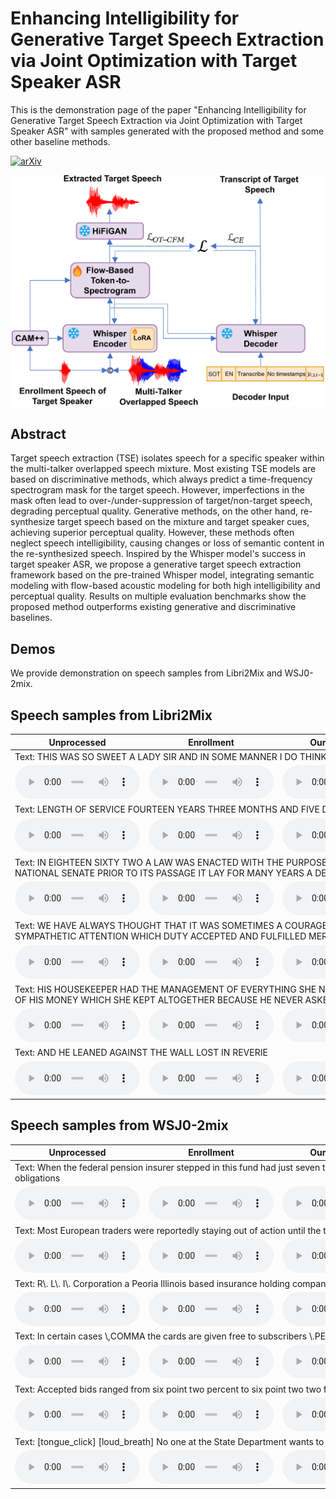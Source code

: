 
# Enhancing Intelligibility for Generative Target Speech Extraction via Joint Optimization with Target Speaker ASR

This is the demonstration page of the paper "Enhancing Intelligibility for Generative Target Speech Extraction via Joint Optimization with Target Speaker ASR" with samples generated with the proposed method and some other baseline methods.

[![arXiv](https://img.shields.io/badge/arXiv-2402.17455-brightgreen.svg?style=flat-square)](https://arxiv.org/abs/2501.14477)
<!-- [![github](https://img.shields.io/badge/github-%23121011.svg?style=flat&logo=github&logoColor=white)](https://github.com/Aisaka0v0/CLAPSep)
[![Hugging Face Spaces](https://img.shields.io/badge/%F0%9F%A4%97%20Hugging%20Face-Spaces-blue)](https://huggingface.co/spaces/AisakaMikoto/CLAPSep) -->

<div align="center">
  <img src="demo/main.jpg" alt="Main figure" width="500"/>
</div>

## Abstract

Target speech extraction (TSE) isolates speech for a specific speaker within the multi-talker overlapped speech mixture. Most existing TSE models are based on discriminative methods, which always predict a time-frequency spectrogram mask for the target speech. However, imperfections in the mask often lead to over-/under-suppression of target/non-target speech, degrading perceptual quality. Generative methods, on the other hand, re-synthesize target speech based on the mixture and target speaker cues, achieving superior perceptual quality. However, these methods often neglect speech intelligibility, causing changes or loss of semantic content in the re-synthesized speech. Inspired by the Whisper model's success in target speaker ASR, we propose a generative target speech extraction framework based on the pre-trained Whisper model, integrating semantic modeling with flow-based acoustic modeling for both high intelligibility and perceptual quality. Results on multiple evaluation benchmarks show the proposed method outperforms existing generative and discriminative baselines.


## Demos

We provide demonstration on speech samples from Libri2Mix and WSJ0-2mix.
## Speech samples from Libri2Mix

<table style="margin: 0 auto;">
  <thead>
    <tr>
      <th>Unprocessed</th>
      <th>Enrollment</th>
      <th>Ours Generative</th>
      <th>Discriminative Baseline</th> 
      <th>Ground Truth</th>      
    </tr>
  </thead>
  <tbody>
    <tr>
      <td colspan="5">Text: THIS WAS SO SWEET A LADY SIR AND IN SOME MANNER I DO THINK SHE DIED</td>
    </tr>
    <tr>
      <td><html><audio controls style="width: 200px;"><source src="demo/librimix/mixture/61-70968-0005_5105-28233-0000.wav"></audio></html></td>
      <td><html><audio controls style="width: 200px;"><source src="demo/librimix/query/61.wav"></audio></html></td>
      <td><html><audio controls style="width: 200px;"><source src="demo/librimix/ours/61-70968-0005_5105-28233-0000_s1.wav"></audio></html></td>
      <td><html><audio controls style="width: 200px;"><source src="demo/librimix/baseline/61-70968-0005_5105-28233-0000_s1.wav"></audio></html></td>
      <td><html><audio controls style="width: 200px;"><source src="demo/librimix/target/61-70968-0005_5105-28233-0000_s1.wav"></audio></html></td>
    </tr>
    <tr>
      <td colspan="5">Text: LENGTH OF SERVICE FOURTEEN YEARS THREE MONTHS AND FIVE DAYS</td>
    </tr>
    <tr>
      <td><html><audio controls style="width: 200px;"><source src="demo/librimix/mixture/61-70968-0005_5105-28233-0000.wav"></audio></html></td>
      <td><html><audio controls style="width: 200px;"><source src="demo/librimix/query/5105.wav"></audio></html></td>
      <td><html><audio controls style="width: 200px;"><source src="demo/librimix/ours/61-70968-0005_5105-28233-0000_s2.wav"></audio></html></td>
      <td><html><audio controls style="width: 200px;"><source src="demo/librimix/baseline/61-70968-0005_5105-28233-0000_s2.wav"></audio></html></td>
      <td><html><audio controls style="width: 200px;"><source src="demo/librimix/target/61-70968-0005_5105-28233-0000_s2.wav"></audio></html></td>
    </tr>
    <tr>
      <td colspan="5">Text: IN EIGHTEEN SIXTY TWO A LAW WAS ENACTED WITH THE PURPOSE OF SUPPRESSING PLURAL MARRIAGE AND AS HAD BEEN PREDICTED IN THE NATIONAL SENATE PRIOR TO ITS PASSAGE IT LAY FOR MANY YEARS A DEAD LETTER</td>
    </tr>
    <tr>
      <td><html><audio controls style="width: 200px;"><source src="demo/librimix/mixture/4077-13754-0010_4507-16021-0010.wav"></audio></html></td>
      <td><html><audio controls style="width: 200px;"><source src="demo/librimix/query/4077.wav"></audio></html></td>
      <td><html><audio controls style="width: 200px;"><source src="demo/librimix/ours/4077-13754-0010_4507-16021-0010_s1.wav"></audio></html></td>
      <td><html><audio controls style="width: 200px;"><source src="demo/librimix/baseline/4077-13754-0010_4507-16021-0010_s1.wav"></audio></html></td>
      <td><html><audio controls style="width: 200px;"><source src="demo/librimix/target/4077-13754-0010_4507-16021-0010_s1.wav"></audio></html></td>
    </tr>
    <tr>
      <td colspan="5">Text: WE HAVE ALWAYS THOUGHT THAT IT WAS SOMETIMES A COURAGEOUS ACT AND AT LEAST A SIMPLE AND USEFUL DEED WORTHY OF THE SYMPATHETIC ATTENTION WHICH DUTY ACCEPTED AND FULFILLED MERITS</td>
    </tr>
    <tr>
      <td><html><audio controls style="width: 200px;"><source src="demo/librimix/mixture/4077-13754-0010_4507-16021-0010.wav"></audio></html></td>
      <td><html><audio controls style="width: 200px;"><source src="demo/librimix/query/4507.wav"></audio></html></td>
      <td><html><audio controls style="width: 200px;"><source src="demo/librimix/ours/4077-13754-0010_4507-16021-0010_s2.wav"></audio></html></td>
      <td><html><audio controls style="width: 200px;"><source src="demo/librimix/baseline/4077-13754-0010_4507-16021-0010_s2.wav"></audio></html></td>
      <td><html><audio controls style="width: 200px;"><source src="demo/librimix/target/4077-13754-0010_4507-16021-0010_s2.wav"></audio></html></td>
    </tr>
    <tr>
      <td colspan="5">Text: HIS HOUSEKEEPER HAD THE MANAGEMENT OF EVERYTHING SHE NEVER ALLOWED HIM TO BE IN NEED OF ANYTHING AND SHE GAVE NO ACCOUNT OF HIS MONEY WHICH SHE KEPT ALTOGETHER BECAUSE HE NEVER ASKED HER TO RENDER ANY ACCOUNTS</td>
    </tr>
    <tr>
      <td><html><audio controls style="width: 200px;"><source src="demo/librimix/mixture/3729-6852-0046_672-122797-0044.wav"></audio></html></td>
      <td><html><audio controls style="width: 200px;"><source src="demo/librimix/query/3729.wav"></audio></html></td>
      <td><html><audio controls style="width: 200px;"><source src="demo/librimix/ours/3729-6852-0046_672-122797-0044_s1.wav"></audio></html></td>
      <td><html><audio controls style="width: 200px;"><source src="demo/librimix/baseline/3729-6852-0046_672-122797-0044_s1.wav"></audio></html></td>
      <td><html><audio controls style="width: 200px;"><source src="demo/librimix/target/3729-6852-0046_672-122797-0044_s1.wav"></audio></html></td>
    </tr>
    <tr>
      <td colspan="5">Text: AND HE LEANED AGAINST THE WALL LOST IN REVERIE</td>
    </tr>
    <tr>
      <td><html><audio controls style="width: 200px;"><source src="demo/librimix/mixture/3729-6852-0046_672-122797-0044.wav"></audio></html></td>
      <td><html><audio controls style="width: 200px;"><source src="demo/librimix/query/672.wav"></audio></html></td>
      <td><html><audio controls style="width: 200px;"><source src="demo/librimix/ours/3729-6852-0046_672-122797-0044_s2.wav"></audio></html></td>
      <td><html><audio controls style="width: 200px;"><source src="demo/librimix/baseline/3729-6852-0046_672-122797-0044_s2.wav"></audio></html></td>
      <td><html><audio controls style="width: 200px;"><source src="demo/librimix/target/3729-6852-0046_672-122797-0044_s2.wav"></audio></html></td>
    </tr>

    
  </tbody>
</table>


## Speech samples from WSJ0-2mix


<table style="margin: 0 auto;">
  <thead>
    <tr>
      <th>Unprocessed</th>
      <th>Enrollment</th>
      <th>Ours Generative</th>
      <th>Discriminative Baseline</th> 
      <th>Ground Truth</th>      
    </tr>
  </thead>
  <tbody>
    <tr>
      <td colspan="5">Text: When the federal pension insurer stepped in this fund had just seven thousand seven hundred dollars in it to meet two hundred thirty million dollars in obligations</td>
    </tr>
    <tr>
      <td><html><audio controls style="width: 200px;"><source src="demo/wsj/mixture/051c010j_2.4_421c020p_-2.4_051a050x.wav"></audio></html></td>
      <td><html><audio controls style="width: 200px;"><source src="demo/wsj/query/051c010j_2.4_421c020p_-2.4_051a050x.wav"></audio></html></td>
      <td><html><audio controls style="width: 200px;"><source src="demo/wsj/ours/051c010j_2.4_421c020p_-2.4_051a050x.wav"></audio></html></td>
      <td><html><audio controls style="width: 200px;"><source src="demo/wsj/baseline/051c010j_2.4_421c020p_-2.4_051a050x.wav"></audio></html></td>
      <td><html><audio controls style="width: 200px;"><source src="demo/wsj/target/051c010j_2.4_421c020p_-2.4_051a050x.wav"></audio></html></td>
    </tr>
    <tr>
      <td colspan="5">Text: Most European traders were reportedly staying out of action until the trade figures are released</td>
    </tr>
    <tr>
      <td><html><audio controls style="width: 200px;"><source src="demo/wsj/mixture/420c020k_0.1_421o0303_-0.1_420o030l.wav"></audio></html></td>
      <td><html><audio controls style="width: 200px;"><source src="demo/wsj/query/420c020k_0.1_421o0303_-0.1_420o030l.wav"></audio></html></td>
      <td><html><audio controls style="width: 200px;"><source src="demo/wsj/ours/420c020k_0.1_421o0303_-0.1_420o030l.wav"></audio></html></td>
      <td><html><audio controls style="width: 200px;"><source src="demo/wsj/baseline/420c020k_0.1_421o0303_-0.1_420o030l.wav"></audio></html></td>
      <td><html><audio controls style="width: 200px;"><source src="demo/wsj/target/420c020k_0.1_421o0303_-0.1_420o030l.wav"></audio></html></td>
    </tr>
    <tr>
      <td colspan="5">Text: R\. L\. I\. Corporation a Peoria Illinois based insurance holding company will begin trading Friday on the Big Board under the symbol R\. L\. I\.</td>
    </tr>
    <tr>
      <td><html><audio controls style="width: 200px;"><source src="demo/wsj/mixture/440c0204_1.5_22ha010r_-1.5_440o0303.wav"></audio></html></td>
      <td><html><audio controls style="width: 200px;"><source src="demo/wsj/query/440c0204_1.5_22ha010r_-1.5_440o0303.wav"></audio></html></td>
      <td><html><audio controls style="width: 200px;"><source src="demo/wsj/ours/440c0204_1.5_22ha010r_-1.5_440o0303.wav"></audio></html></td>
      <td><html><audio controls style="width: 200px;"><source src="demo/wsj/baseline/440c0204_1.5_22ha010r_-1.5_440o0303.wav"></audio></html></td>
      <td><html><audio controls style="width: 200px;"><source src="demo/wsj/target/440c0204_1.5_22ha010r_-1.5_440o0303.wav"></audio></html></td>
    </tr>
    <tr>
      <td colspan="5">Text: In certain cases \,COMMA the cards are given free to subscribers \.PERIOD</td>
    </tr>
    <tr>
      <td><html><audio controls style="width: 200px;"><source src="demo/wsj/mixture/440o0311_0.5_423c0205_-0.5_440c020q.wav"></audio></html></td>
      <td><html><audio controls style="width: 200px;"><source src="demo/wsj/query/440o0311_0.5_423c0205_-0.5_440c020q.wav"></audio></html></td>
      <td><html><audio controls style="width: 200px;"><source src="demo/wsj/ours/440o0311_0.5_423c0205_-0.5_440c020q.wav"></audio></html></td>
      <td><html><audio controls style="width: 200px;"><source src="demo/wsj/baseline/440o0311_0.5_423c0205_-0.5_440c020q.wav"></audio></html></td>
      <td><html><audio controls style="width: 200px;"><source src="demo/wsj/target/440o0311_0.5_423c0205_-0.5_440c020q.wav"></audio></html></td>
    </tr>
    <tr>
      <td colspan="5">Text: Accepted bids ranged from six point two percent to six point two two five percent</td>
    </tr>
    <tr>
      <td><html><audio controls style="width: 200px;"><source src="demo/wsj/mixture/442c0202_0.4_423a010v_-0.4_442c020m.wav"></audio></html></td>
      <td><html><audio controls style="width: 200px;"><source src="demo/wsj/query/442c0202_0.4_423a010v_-0.4_442c020m.wav"></audio></html></td>
      <td><html><audio controls style="width: 200px;"><source src="demo/wsj/ours/442c0202_0.4_423a010v_-0.4_442c020m.wav"></audio></html></td>
      <td><html><audio controls style="width: 200px;"><source src="demo/wsj/baseline/442c0202_0.4_423a010v_-0.4_442c020m.wav"></audio></html></td>
      <td><html><audio controls style="width: 200px;"><source src="demo/wsj/target/442c0202_0.4_423a010v_-0.4_442c020m.wav"></audio></html></td>
    </tr>
    <tr>
      <td colspan="5">Text: [tongue_click] [loud_breath] No one at the State Department wants to let spies in</td>
    </tr>
    <tr>
      <td><html><audio controls style="width: 200px;"><source src="demo/wsj/mixture/445c0205_0.6_421o030e_-0.6_445c020s.wav"></audio></html></td>
      <td><html><audio controls style="width: 200px;"><source src="demo/wsj/query/445c0205_0.6_421o030e_-0.6_445c020s.wav"></audio></html></td>
      <td><html><audio controls style="width: 200px;"><source src="demo/wsj/ours/445c0205_0.6_421o030e_-0.6_445c020s.wav"></audio></html></td>
      <td><html><audio controls style="width: 200px;"><source src="demo/wsj/baseline/445c0205_0.6_421o030e_-0.6_445c020s.wav"></audio></html></td>
      <td><html><audio controls style="width: 200px;"><source src="demo/wsj/target/445c0205_0.6_421o030e_-0.6_445c020s.wav"></audio></html></td>
    </tr>

    
  </tbody>
</table>



<!-- ## Citation
```
@article{ma2024clapsep,
  title={CLAPSep: Leveraging Contrastive Pre-trained Models for Multi-Modal Query-Conditioned Target Sound Extraction},
  author={Ma, Hao and Peng, Zhiyuan and Li, Xu and Shao, Mingjie and Wu, Xixin and Liu, Ju},
  journal={arXiv preprint arXiv:2402.17455},
  year={2024}
}
``` -->
